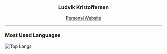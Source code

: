 <h3 align="center">Ludvik Kristoffersen</h3>
<p align="center"><a href="https://luddekn.github.io/">Personal Website</a></p>

---

### Most Used Languages
![Top Langs](https://github-readme-stats.vercel.app/api/top-langs/?username=luddekn&hide_progress=true)
